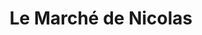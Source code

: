 ---
title: "Le Marché de Nicolas"
url: /saint-martin-de-boscherville/le-marche-de-nicolas/
shop: ferme
---